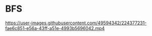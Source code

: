 # BFS

https://user-images.githubusercontent.com/49594342/224377231-fae6c851-e56a-43ff-a51e-4993b5696042.mp4

